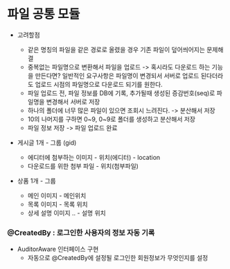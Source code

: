 # 파일 공통 모듈
- 고려할점 
    - 같은 명칭의 파일을 같은 경로로 올렸을 경우 기존 파일이 덮어씌어지는 문제해결
    - 중복없는 파일명으로 변환해서 파일을 업로드 -> 혹시라도 다운로드 하는 기능을 만든다면? 일반적인 요구사항은 파일명이 변경되서 서버로 업로드 된다더라도 업로드 시점의 파일명으로 다운로드 되기를 원한다.
    - 파일 업로드 전, 파일 정보를 DB에 기록, 추가될때 생성된 증감번호(seq)로 파일명을 변경해서 서버로 저장
    - 하나의 폴더에 너무 많은 파일이 있으면 조회시 느려진다. -> 분산해서 저장
    - 10의 나머지를 구하면 0~9, 0~9로 폴더를 생성하고 분산해서 저장 
  - 파일 정보 저장 -> 파일 업로드 완료
- 게시글 1개  - 그룹 (gid)
  - 에디터에 첨부하는 이미지 - 위치(에디터)  - location 
  - 다운로드를 위한 첨부 파일 - 위치(첨부파일)
  
- 상품 1개 - 그룹 
  - 메인 이미지 - 메인위치
  - 목록 이미지 - 목록 위치 
  - 상세 설명 이미지 .. - 설명 위치

### @CreatedBy : 로그인한 사용자의 정보 자동 기록
- AuditorAware 인터페이스 구현
    - 자동으로 @CreatedBy에 설정될 로그인한 회원정보가 무엇인지를 설정